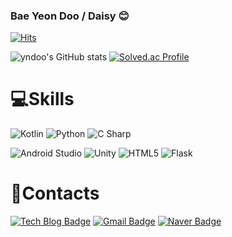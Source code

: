 ### Bae Yeon Doo / Daisy 😊

[![Hits](https://hits.seeyoufarm.com/api/count/incr/badge.svg?url=https%3A%2F%2Fgithub.com%2Fyndoo&count_bg=%23D677AC&title_bg=%237F7F7F&icon=&icon_color=%23E7E7E7&title=hits&edge_flat=false)](https://hits.seeyoufarm.com)

![yndoo's GitHub stats](https://github-readme-stats.vercel.app/api?username=yndoo&show_icons=true&theme=dracula)
[![Solved.ac Profile](http://mazassumnida.wtf/api/v2/generate_badge?boj=ihaveacasio)](https://solved.ac/ihaveacasio/)

# 💻Skills
![Kotlin](https://img.shields.io/badge/Kotlin-7F52FF.svg?&style=for-the-badge&logo=Kotlin&logoColor=white)
![Python](https://img.shields.io/badge/Python-3776AB.svg?&style=for-the-badge&logo=Python&logoColor=white)
![C Sharp](https://img.shields.io/badge/C%20Sharp-239120.svg?&style=for-the-badge&logo=C%20Sharp&logoColor=white)

![Android Studio](https://img.shields.io/badge/Android%20Studio-3DDC84.svg?&style=for-the-badge&logo=Android%20Studio&logoColor=white)
![Unity](https://img.shields.io/badge/Unity-FFFFFF.svg?&style=for-the-badge&logo=Unity&logoColor=black)
![HTML5](https://img.shields.io/badge/HTML5-E34F26.svg?&style=for-the-badge&logo=HTML5&logoColor=white)
![Flask](https://img.shields.io/badge/Flask-000000.svg?&style=for-the-badge&logo=Flask&logoColor=white)

# 💌Contacts
[![Tech Blog Badge](http://img.shields.io/badge/-Tech%20blog-white?style=flat-square&logo=Naver&link=https://blog.naver.com/yndoo_daisy/)](https://blog.naver.com/yndoo_daisy/)
[![Gmail Badge](https://img.shields.io/badge/Gmail-EA4335?style=flat-square&logo=Gmail&logoColor=white&link=mailto:yndoo2k@gmail.com)](mailto:yndoo2k@gmail.com)
[![Naver Badge](https://img.shields.io/badge/Naver%20Mail-03C75A?style=flat-square&logo=Naver&logoColor=white&link=mailto:isabelle2k@naver.com)](mailto:isabelle2k@naver.com)


<!--
[![Readme Card](https://github-readme-stats.vercel.app/api/pin/?username=yndoo&repo=BarrierfreeMaker)]

**yndoo/yndoo** is a ✨ _special_ ✨ repository because its `README.md` (this file) appears on your GitHub profile.

Here are some ideas to get you started:

- 🔭 I’m currently working on ...
- 🌱 I’m currently learning ...
- 👯 I’m looking to collaborate on ...
- 🤔 I’m looking for help with ...
- 💬 Ask me about ...
- 📫 How to reach me: ...
- 😄 Pronouns: ...
- ⚡ Fun fact: ...
-->
